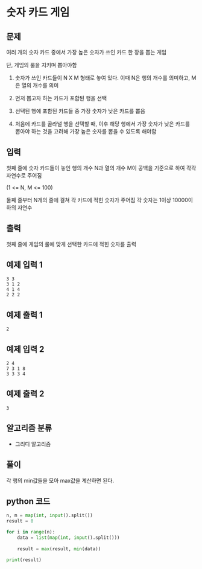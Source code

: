# 숫자 카드 게임

## 문제
여러 개의 숫자 카드 중에서 가장 높은 숫자가 쓰인 카드 한 장을 뽑는 게임

단, 게임의 룰을 지키며 뽑아야함

 

1. 숫자가 쓰인 카드들이 N X M 형태로 놓여 있다. 이때 N은 행의 개수를 의미하고, M은 열의 개수를 의미

2. 먼저 뽑고자 하는 카드가 포함된 행을 선택

3. 선택된 행에 포함된 카드들 중 가장 숫자가 낮은 카드를 뽑음

4. 처음에 카드를 골라낼 행을 선택할 때, 이후 해당 행에서 가장 숫자가 낮은 카드를 뽑아야 하는 것을 고려해 가장 높은 숫자를 뽑을 수 있도록 해야함

## 입력
첫째 줄에 숫자 카드들이 놓인 행의 개수 N과 열의 개수 M이 공백을 기준으로 하여 각각 자연수로 주어짐

(1 <= N, M <= 100)

둘째 줄부터 N개의 줄에 걸쳐 각 카드에 적힌 숫자가 주어짐 각 숫자는 1이상 10000이하의 자연수

## 출력
첫째 줄에 게임의 룰에 맞게 선택한 카드에 적힌 숫자를 출력

## 예제 입력 1 
    3 3
    3 1 2
    4 1 4
    2 2 2

## 예제 출력 1 
    2

## 예제 입력 2
    2 4
    7 3 1 8
    3 3 3 4

## 예제 출력 2
    3

## 알고리즘 분류
- 그리디 알고리즘

## 풀이
각 행의 min값들을 모아 max값을 계산하면 된다.

## python 코드
```python
n, m = map(int, input().split())
result = 0

for i in range(n):
    data = list(map(int, input().split()))
    
    result = max(result, min(data))

print(result)
```